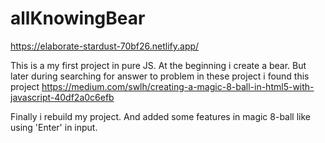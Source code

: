# allKnowingBear

https://elaborate-stardust-70bf26.netlify.app/

This is a my first project in pure JS. At the beginning i create a bear. But later during searching for answer to problem in these project i found
this project https://medium.com/swlh/creating-a-magic-8-ball-in-html5-with-javascript-40df2a0c6efb

Finally i rebuild my project. And added some features in magic 8-ball like using 'Enter' in input.
